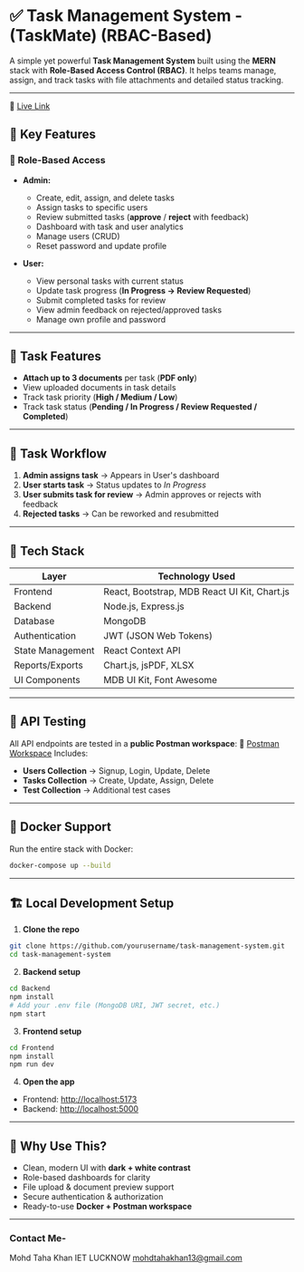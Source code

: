 
# ✅ Task Management System - (TaskMate) (RBAC-Based)

A simple yet powerful **Task Management System** built using the **MERN** stack with **Role-Based Access Control (RBAC)**.
It helps teams manage, assign, and track tasks with file attachments and detailed status tracking.

---
🔗 [Live Link](https://panscience-task-management-frontend.onrender.com/)

## 🚀 Key Features

### 🔐 Role-Based Access

* **Admin:**

  * Create, edit, assign, and delete tasks
  * Assign tasks to specific users
  * Review submitted tasks (**approve** / **reject** with feedback)
  * Dashboard with task and user analytics
  * Manage users (CRUD)
  * Reset password and update profile

* **User:**

  * View personal tasks with current status
  * Update task progress (**In Progress → Review Requested**)
  * Submit completed tasks for review
  * View admin feedback on rejected/approved tasks
  * Manage own profile and password

---

## 📂 Task Features

* **Attach up to 3 documents** per task (**PDF only**)
* View uploaded documents in task details
* Track task priority (**High / Medium / Low**)
* Track task status (**Pending / In Progress / Review Requested / Completed**)

---

## 🔁 Task Workflow

1. **Admin assigns task** → Appears in User's dashboard
2. **User starts task** → Status updates to *In Progress*
3. **User submits task for review** → Admin approves or rejects with feedback
4. **Rejected tasks** → Can be reworked and resubmitted

---

## 🧩 Tech Stack

| Layer            | Technology Used                              |
| ---------------- | -------------------------------------------- |
| Frontend         | React, Bootstrap, MDB React UI Kit, Chart.js |
| Backend          | Node.js, Express.js                          |
| Database         | MongoDB                                      |
| Authentication   | JWT (JSON Web Tokens)                        |
| State Management | React Context API                            |
| Reports/Exports  | Chart.js, jsPDF, XLSX                        |
| UI Components    | MDB UI Kit, Font Awesome                     |

---

## 🧪 API Testing

All API endpoints are tested in a **public Postman workspace**:
🔗 [Postman Workspace](https://web.postman.co/workspace/fed13a77-8303-47a7-90f0-e08617e1544e)
Includes:

* **Users Collection** → Signup, Login, Update, Delete
* **Tasks Collection** → Create, Update, Assign, Delete
* **Test Collection** → Additional test cases

---

## 🐳 Docker Support

Run the entire stack with Docker:

```bash
docker-compose up --build
```

---

## 🏗️ Local Development Setup

1. **Clone the repo**

```bash
git clone https://github.com/yourusername/task-management-system.git
cd task-management-system
```

2. **Backend setup**

```bash
cd Backend
npm install
# Add your .env file (MongoDB URI, JWT secret, etc.)
npm start
```

3. **Frontend setup**

```bash
cd Frontend
npm install
npm run dev
```

4. **Open the app**

* Frontend: [http://localhost:5173](http://localhost:5173)
* Backend: [http://localhost:5000](http://localhost:5000)

---

## 🎉 Why Use This?

* Clean, modern UI with **dark + white contrast**
* Role-based dashboards for clarity
* File upload & document preview support
* Secure authentication & authorization
* Ready-to-use **Docker + Postman workspace**

---
### Contact Me-
Mohd Taha Khan
IET LUCKNOW
mohdtahakhan13@gmail.com

